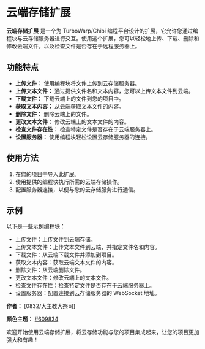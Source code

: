 # 云端存储扩展

**云端存储扩展** 是一个为 TurboWarp/Chibi 编程平台设计的扩展，它允许您通过编程块与云存储服务器进行交互。使用这个扩展，您可以轻松地上传、下载、删除和修改云端文件，以及检查文件是否存在于远程服务器上。

## 功能特点

- **上传文件：** 使用编程块将文件上传到云存储服务器。
- **上传文本文件：** 通过提供文件名和文本内容，您可以上传文本文件到云端。
- **下载文件：** 下载云端上的文件到您的项目中。
- **获取文本内容：** 从云端获取文本文件的内容。
- **删除文件：** 删除云端上的文件。
- **更改文本文件：** 修改云端上的文本文件的内容。
- **检查文件存在性：** 检查特定文件是否存在于云端服务器上。
- **设置服务器：** 使用编程块轻松设置云存储服务器的连接。

## 使用方法

1. 在您的项目中导入此扩展。
2. 使用提供的编程块执行所需的云端存储操作。
3. 配置服务器连接，以便与您的云存储服务进行通信。

## 示例

以下是一些示例编程块：

- 上传文件：上传文件到云端存储。
- 上传文本文件：上传文本文件到云端，并指定文件名和内容。
- 下载文件：从云端下载文件并添加到项目。
- 获取文本内容：获取云端文本文件的内容。
- 删除文件：从云端删除文件。
- 更改文本文件：修改云端上的文本文件。
- 检查文件存在性：检查特定文件是否存在于云端服务器上。
- 设置服务器：配置连接到云存储服务器的 WebSocket 地址。

**作者：** [0832/大主教大祭司]

**颜色主题：** [#609834](https://www.color-hex.com/color/609834)

欢迎开始使用云端存储扩展，将云存储功能与您的项目集成起来，让您的项目更加强大和有趣！
